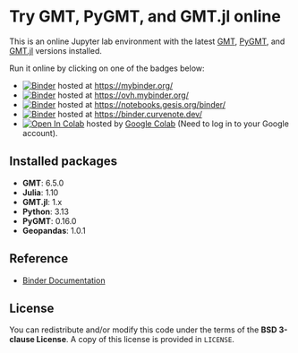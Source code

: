 # Try GMT, PyGMT, and GMT.jl online

This is an online Jupyter lab environment with the latest
[GMT](https://www.generic-mapping-tools.org/),
[PyGMT](https://www.pygmt.org/),
and [GMT.jl](https://www.generic-mapping-tools.org/GMT.jl/)
versions installed.

Run it online by clicking on one of the badges below:

- [![Binder](https://mybinder.org/badge_logo.svg)](https://mybinder.org/v2/gh/GenericMappingTools/try-gmt/main?urlpath=lab/tree/landing-page.ipynb) hosted at https://mybinder.org/
- [![Binder](https://mybinder.org/badge_logo.svg)](https://ovh.mybinder.org/v2/gh/GenericMappingTools/try-gmt/main?urlpath=lab/tree/landing-page.ipynb) hosted at https://ovh.mybinder.org/
- [![Binder](https://mybinder.org/badge_logo.svg)](https://notebooks.gesis.org/binder/v2/gh/GenericMappingTools/try-gmt/main?urlpath=lab/tree/landing-page.ipynb) hosted at https://notebooks.gesis.org/binder/
- [![Binder](https://mybinder.org/badge_logo.svg)](https://binder.curvenote.dev/v2/gh/GenericMappingTools/try-gmt/main?urlpath=lab/tree/landing-page.ipynb) hosted at https://binder.curvenote.dev/
- [![Open In Colab](https://colab.research.google.com/assets/colab-badge.svg)](https://colab.research.google.com/github/GenericMappingTools/try-gmt/blob/main/landing-page.ipynb) hosted by [Google Colab](https://colab.research.google.com/) (Need to log in to your Google account).

## Installed packages

- **GMT**: 6.5.0
- **Julia**: 1.10
- **GMT.jl**: 1.x
- **Python**: 3.13
- **PyGMT**: 0.16.0
- **Geopandas**: 1.0.1

## Reference

- [Binder Documentation](https://mybinder.readthedocs.io/en/latest/index.html)

## License

You can redistribute and/or modify this code under the terms of the **BSD 3-clause License**.
A copy of this license is provided in `LICENSE`.
